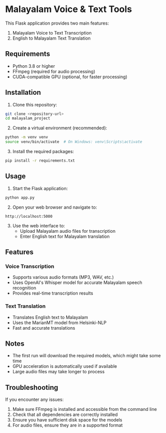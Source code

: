 # Malayalam Voice & Text Tools

This Flask application provides two main features:
1. Malayalam Voice to Text Transcription
2. English to Malayalam Text Translation

## Requirements

- Python 3.8 or higher
- FFmpeg (required for audio processing)
- CUDA-compatible GPU (optional, for faster processing)

## Installation

1. Clone this repository:
```bash
git clone <repository-url>
cd malayalam_project
```

2. Create a virtual environment (recommended):
```bash
python -m venv venv
source venv/bin/activate  # On Windows: venv\Scripts\activate
```

3. Install the required packages:
```bash
pip install -r requirements.txt
```

## Usage

1. Start the Flask application:
```bash
python app.py
```

2. Open your web browser and navigate to:
```
http://localhost:5000
```

3. Use the web interface to:
   - Upload Malayalam audio files for transcription
   - Enter English text for Malayalam translation

## Features

### Voice Transcription
- Supports various audio formats (MP3, WAV, etc.)
- Uses OpenAI's Whisper model for accurate Malayalam speech recognition
- Provides real-time transcription results

### Text Translation
- Translates English text to Malayalam
- Uses the MarianMT model from Helsinki-NLP
- Fast and accurate translations

## Notes

- The first run will download the required models, which might take some time
- GPU acceleration is automatically used if available
- Large audio files may take longer to process

## Troubleshooting

If you encounter any issues:

1. Make sure FFmpeg is installed and accessible from the command line
2. Check that all dependencies are correctly installed
3. Ensure you have sufficient disk space for the models
4. For audio files, ensure they are in a supported format 